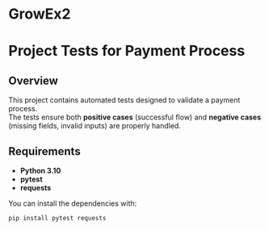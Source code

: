 # GrowEx2
# Project Tests for Payment Process

## Overview
This project contains automated tests designed to validate a payment process.  
The tests ensure both **positive cases** (successful flow) and **negative cases** (missing fields, invalid inputs) are properly handled.

## Requirements
- **Python 3.10**
- **pytest**
- **requests**

You can install the dependencies with:
```bash
pip install pytest requests
